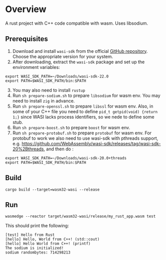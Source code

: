 # Overview

A rust project with C++ code compatible with wasm. Uses libsodium.

## Prerequisites 


1. Download and install `wasi-sdk` from the official [GitHub repository](https://github.com/WebAssembly/wasi-sdk/releases). Choose the appropriate version for your system.
2. After downloading, extract the `wasi-sdk` package and set up the environment variables:
```
export WASI_SDK_PATH=~/Downloads/wasi-sdk-22.0
export PATH=$WASI_SDK_PATH/bin:$PATH
```
3. You may also need to install `rustup`
4. Run `sh prepare-sodium.sh` to prepare `libsodium` for wasm env. You may need to install `zig` in advance.
5. Run `sh prepare-openssl.sh` to prepare `libssl` for wasm env. Also, in some of your C++ file you need to define `pid_t getpid(void) {return 1;}` since WASI lacks process identifiers, so we nede to define some stub.
6. Run `sh prepare-boost.sh` to prepare `boost` for wasm env.
7. Run `sh prepare-protobuf.sh` to prepare `protobuf` for wasm env. For protobuf to work we also need to use wasi-sdk with pthreads support, e.g. https://github.com/WebAssembly/wasi-sdk/releases/tag/wasi-sdk-20%2Bthreads, and then do :
```
export WASI_SDK_PATH=~/Downloads/wasi-sdk-20.0+threads
export PATH=$WASI_SDK_PATH/bin:$PATH
```

## Build

```
cargo build --target=wasm32-wasi --release
```

## Run 

```
wasmedge --reactor target/wasm32-wasi/release/my_rust_app.wasm test
```

This should print the following:

```
[test] Hello from Rust
[hello] Hello, World from C++! (std::cout)
[hello] Hello World from C++! (printf)
The sodium is initialized!
sodium randombytes: 714298213
```

<!-- export WASI_SDK_PATH=~/Downloads/wasi-sdk-20.0+threads -->